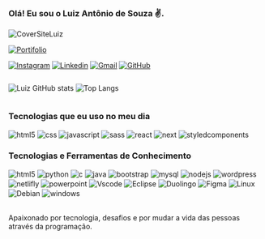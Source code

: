 ### Olá! Eu sou o Luiz Antônio de Souza ✌️.<br/>

<img align="center" alt="CoverSiteLuiz" src="https://media.licdn.com/dms/image/v2/D4D22AQE1DGI5QIV7Yw/feedshare-shrink_2048_1536/B4DZSs2sKdHkAs-/0/1738066805629?e=1746662400&v=beta&t=Cru6Ov_nqeuNzDVFu1OVBHCmXClM0oOPXih2zZOLAk4" />

[![Portifolio](https://img.shields.io/website-up-down-green-red/http/monip.org.svg)](https://www.luixzsouza.com.br)

[![Instagram](https://img.shields.io/badge/Instagram-E4405F?style=for-the-badge&logo=instagram&logoColor=white)](https://www.instagram.com/luizantonio.souza_/)
[![Linkedin](https://img.shields.io/badge/LinkedIn-0077B5?style=for-the-badge&logo=linkedin&logoColor=white)](https://www.linkedin.com/in/luiz-antonio-souza-5000a226b/)
[![Gmail](https://img.shields.io/badge/Gmail-D14836?style=for-the-badge&logo=gmail&logoColor=white)](https://www.linkedin.com/in/luiz-antonio-souza-5000a226b/)
[![GitHub](https://img.shields.io/badge/GitHub-100000?style=for-the-badge&logo=github&logoColor=white)](https://github.com/LuixzSouza)

<div style="display: flex" >

![Luiz GitHub stats](https://github-readme-stats.vercel.app/api?username=LuixzSouza&show_icons=true&theme=dracula)
![Top Langs](https://github-readme-stats.vercel.app/api/top-langs/?username=LuixzSouza&layout=compact&theme=dracula)       
</div>

### Tecnologias que eu uso no meu dia

<div style="dislpay: inline_block" <br/>
  <img align="center" alt="html5" src="https://luixzsouza.com.br/icons/html5.svg" />
  <img align="center" alt="css" src="https://luixzsouza.com.br/icons/CSS3.svg" />
  <img align="center" alt="javascript" src="https://luixzsouza.com.br/icons/JavaScript.svg" />
  <img align="center" alt="sass" src="https://luixzsouza.com.br/icons/Sass.svg" />
  <img align="center" alt="react" src="https://luixzsouza.com.br/icons/React.svg" />
  <img align="center" alt="next" src="https://luixzsouza.com.br/icons/next.svg" />
  <img align="center" alt="styledcomponents" src="https://luixzsouza.com.br/icons/styled-components.svg" />
</div>

### Tecnologias e Ferramentas de Conhecimento

<div style="dislpay: inline_block" <br/>
  <img align="center" alt="html5" src="https://luixzsouza.com.br/icons/java.svg" />
  <img align="center" alt="python" src="https://luixzsouza.com.br/icons/python.svg" />
  <img align="center" alt="c" src="https://luixzsouza.com.br/icons/C.svg" />
  <img align="center" alt="java" src="https://luixzsouza.com.br/icons/java.svg" />
  <img align="center" alt="bootstrap" src="https://luixzsouza.com.br/icons/bootstrap.svg" />
  <img align="center" alt="mysql" src="https://luixzsouza.com.br/icons/mysql.svg" />
  <img align="center" alt="nodejs" src="https://luixzsouza.com.br/icons/Node.svg" />
  <img align="center" alt="wordpress" src="https://luixzsouza.com.br/icons/wordpress.svg" />
  <img align="center" alt="netlifly" src="https://luixzsouza.com.br/icons/netlify.svg" />
  <img align="center" alt="powerpoint" src="https://luixzsouza.com.br/icons/powerpoint.svg" />
  <img align="center" alt="Vscode" src="https://luixzsouza.com.br/icons/vsCode.svg" />
  <img align="center" alt="Eclipse" src="https://luixzsouza.com.br/icons/eclipse.svg" />
  <img align="center" alt="Duolingo" src="https://luixzsouza.com.br/icons/duolingo.svg" />
  <img align="center" alt="Figma" src="https://luixzsouza.com.br/icons/Figma.svg" />
  <img align="center" alt="Linux" src="https://luixzsouza.com.br/icons/Linux.svg" />
  <img align="center" alt="Debian" src="https://luixzsouza.com.br/icons/debian.svg" />
  <img align="center" alt="windows" src="https://luixzsouza.com.br/icons/Windows.svg" />
</div><br/>

Apaixonado por tecnologia, desafios e por mudar a vida das pessoas através da programação.
